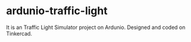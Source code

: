 # ardunio-traffic-light
It is an Traffic Light Simulator project on Ardunio.
Designed and coded on Tinkercad.
